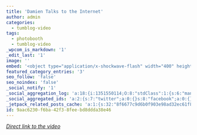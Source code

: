 ```yaml
---
title: 'Damien Talks to the Internet'
author: admin
categories:
  - tumblog-video
tags:
  - photobooth
  - tumblog-video
_wpcom_is_markdown: '1'
_edit_last: '1'
image: ''
embed: '<object type="application/x-shockwave-flash" width="400" height="300" data="http://www.flickr.com/apps/video/stewart.swf?v=67090" classid="clsid:D27CDB6E-AE6D-11cf-96B8-444553540000"> <param name="flashvars" value="intl_lang=en-us&amp;photo_secret=4776a1e719&amp;photo_id=3276144771"></param> <param name="movie" value="http://www.flickr.com/apps/video/stewart.swf?v=67090"></param> <param name="bgcolor" value="#000000"></param> <param name="allowFullScreen" value="true"></param><embed type="application/x-shockwave-flash" src="http://www.flickr.com/apps/video/stewart.swf?v=67090" bgcolor="#000000" allowfullscreen="true" flashvars="intl_lang=en-us&amp;photo_secret=4776a1e719&amp;photo_id=3276144771" height="300" width="400"></embed></object>'
featured_category_entries: '3'
seo_follow: 'false'
seo_noindex: 'false'
_social_notify: '1'
_social_aggregation_log: 'a:18:{i:1351550114;O:8:"stdClass":1:{s:6:"manual";s:0:"";}i:1351553678;O:8:"stdClass":1:{s:6:"manual";s:0:"";}i:1351557577;O:8:"stdClass":1:{s:6:"manual";s:0:"";}i:1351565622;O:8:"stdClass":1:{s:6:"manual";s:0:"";}i:1351580839;O:8:"stdClass":1:{s:6:"manual";s:0:"";}i:1351610909;O:8:"stdClass":1:{s:6:"manual";s:0:"";}i:1351655216;O:8:"stdClass":1:{s:6:"manual";s:0:"";}i:1351743776;O:8:"stdClass":1:{s:6:"manual";s:0:"";}i:1351917089;O:8:"stdClass":1:{s:6:"manual";s:0:"";}i:1371995597;O:8:"stdClass":2:{s:6:"manual";b:0;s:5:"items";a:0:{}}i:1372016226;O:8:"stdClass":2:{s:6:"manual";b:0;s:5:"items";a:0:{}}i:1372032943;O:8:"stdClass":2:{s:6:"manual";b:0;s:5:"items";a:0:{}}i:1372042800;O:8:"stdClass":2:{s:6:"manual";b:0;s:5:"items";a:0:{}}i:1372153489;O:8:"stdClass":2:{s:6:"manual";b:0;s:5:"items";a:0:{}}i:1372569946;O:8:"stdClass":2:{s:6:"manual";b:0;s:5:"items";a:0:{}}i:1372887234;O:8:"stdClass":2:{s:6:"manual";b:0;s:5:"items";a:0:{}}i:1373058390;O:8:"stdClass":2:{s:6:"manual";b:0;s:5:"items";a:0:{}}i:1373231776;O:8:"stdClass":2:{s:6:"manual";b:0;s:5:"items";a:0:{}}}'
_social_aggregated_ids: 'a:2:{s:7:"twitter";a:0:{}s:8:"facebook";a:0:{}}'
_jetpack_related_posts_cache: 'a:1:{s:32:"8f6677c9d6b0f903e98ad32ec61f8deb";a:2:{s:7:"expires";i:1515548209;s:7:"payload";a:3:{i:0;a:1:{s:2:"id";i:230;}i:1;a:1:{s:2:"id";i:222;}i:2;a:1:{s:2:"id";i:218;}}}}'
id: 9aac6230-f6ba-42f3-8fee-bd8ddda38e46
---
```

<p><em><a href="http://www.flickr.com/photos/lemon/3276144771/">Direct link to the video</a></em></p>
